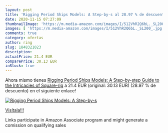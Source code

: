 ```yaml
---
layout: post
title: 'Rigging Period Ships Models: A Step-by-s al 28.97 % de descuento'
date: 2020-11-15 07:27:09
thumbnailImage: 'https://m.media-amazon.com/images/I/512VhR2Q6bL._SL200_.jpg'
images: [ 'https://m.media-amazon.com/images/I/512VhR2Q6bL._SL200_.jpg' ]
comments: true
category: ofertas
author: ring
slug: 1848321023
description:
actualPrice: 21.4 EUR
comparePrice: 30.13 EUR
inStock: true
---
```


Ahora mismo tienes [Rigging Period Ships Models: A Step-by-step Guide to the Intricacies of Square-rig](https://www.amazon.es/dp/1848321023/?tag=tolees-21) a 21.4 EUR (original: 30.13 EUR) (28.97 %  de descuento) en el siguiente enlace!

[![Rigging Period Ships Models: A Step-by-s](https://m.media-amazon.com/images/I/512VhR2Q6bL._SL200_.jpg)](https://www.amazon.es/dp/1848321023/?tag=tolees-21)

[Visítala!!!](https://www.amazon.es/dp/1848321023/?tag=tolees-21)

Links participate in Amazon Associate program and might generate a comission on qualifying sales
